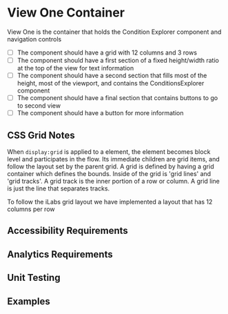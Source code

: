 # View One Container

View One is the container that holds the Condition Explorer component and navigation controls

* [ ] The component should have a grid with 12 columns and 3 rows
* [ ] The component should have a first section of a fixed height/width ratio
at the top of the view for text information
* [ ] The component should have a second section that fills most of the height, most of the viewport,
and contains the ConditionsExplorer component
* [ ] The component should have a final section that contains buttons to go to second view
* [ ] The component should have a button for more information

## CSS Grid Notes

When `display:grid` is applied to a element, the element becomes block level and participates in the
flow. Its immediate children are grid items, and follow the layout set by the parent grid.
A grid is defined by having a grid container which defines the bounds. Inside of the grid is
'grid lines' and 'grid tracks'. A grid track is the inner portion of a row or column.
A grid line is just the line that separates tracks.

To follow the iLabs grid layout we have implemented a layout that has 12 columns per row

## Accessibility Requirements


## Analytics Requirements


## Unit Testing


## Examples

